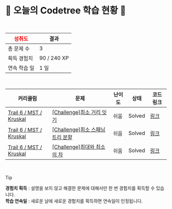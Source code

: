 # 🌲 오늘의 Codetree 학습 현황 🌲

<br />

| <span style="color:red;display:block;text-align:center;"> **성취도**</span> | 결과 |
|---|---|
| 총 문제 수 | 3 |
| 획득 경험치 | 90 / 240 XP |
| 연속 학습 일 | 1 일 |

<br />

|커리큘럼|문제|난이도|상태|코드 링크|
|---|---|---|---|---|
|[Trail 6 / MST / Kruskal](https://www.codetree.ai/trail-info/intermediate-high/)|[[Challenge]최소 거리 잇기](https://www.codetree.ai/trails/complete/curated-cards/challenge-minimum-distance/)|쉬움|Solved|[링크](https://github.com/qmean/Algorithm_study/blob/main/250929/%EC%B5%9C%EC%86%8C%20%EA%B1%B0%EB%A6%AC%20%EC%9E%87%EA%B8%B0/minimum-distance.java)|
|[Trail 6 / MST / Kruskal](https://www.codetree.ai/trail-info/intermediate-high/)|[[Challenge]최소 스패닝 트리 분할](https://www.codetree.ai/trails/complete/curated-cards/challenge-minimum-spanning-tree-split/)|쉬움|Solved|[링크](https://github.com/qmean/Algorithm_study/blob/main/250929/%EC%B5%9C%EC%86%8C%20%EC%8A%A4%ED%8C%A8%EB%8B%9D%20%ED%8A%B8%EB%A6%AC%20%EB%B6%84%ED%95%A0/minimum-spanning-tree-split.java)|
|[Trail 6 / MST / Kruskal](https://www.codetree.ai/trail-info/intermediate-high/)|[[Challenge]최대와 최소의 차](https://www.codetree.ai/trails/complete/curated-cards/challenge-difference-between-max-and-min/)|쉬움|Solved|[링크](https://github.com/qmean/Algorithm_study/blob/main/250929/%EC%B5%9C%EB%8C%80%EC%99%80%20%EC%B5%9C%EC%86%8C%EC%9D%98%20%EC%B0%A8/difference-between-max-and-min.java)|


<br />

> [!TIP]
> **경험치 획득** : 설명을 보지 않고 해결한 문제에 대해서만 한 번 경험치를 획득할 수 있습니다.  
> **학습 연속일** : 새로운 날에 새로운 경험치를 획득하면 연속일이 인정됩니다.

